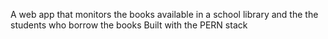 A web app that monitors the books available in a school library and the the students who borrow the books
Built with the PERN stack
